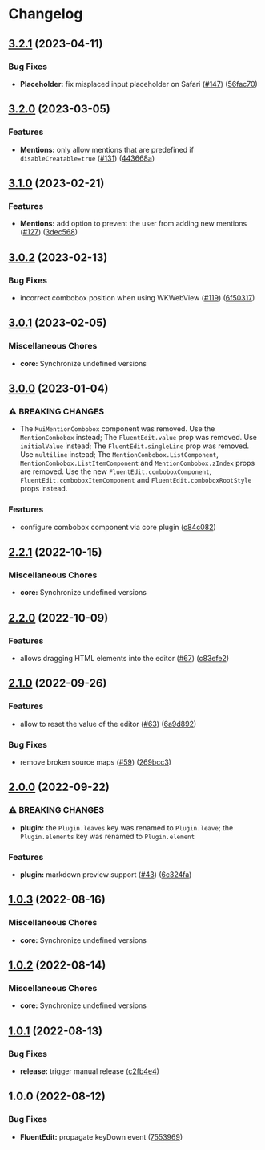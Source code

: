 # Changelog

## [3.2.1](https://github.com/sodenn/react-fluent-edit/compare/core-v3.2.0...core-v3.2.1) (2023-04-11)


### Bug Fixes

* **Placeholder:** fix misplaced input placeholder on Safari ([#147](https://github.com/sodenn/react-fluent-edit/issues/147)) ([56fac70](https://github.com/sodenn/react-fluent-edit/commit/56fac70b52cfd63b11f0c95a0d1ec4f3627852b0))

## [3.2.0](https://github.com/sodenn/react-fluent-edit/compare/core-v3.1.0...core-v3.2.0) (2023-03-05)


### Features

* **Mentions:** only allow mentions that are predefined if `disableCreatable=true` ([#131](https://github.com/sodenn/react-fluent-edit/issues/131)) ([443668a](https://github.com/sodenn/react-fluent-edit/commit/443668a5a9fe2422f6de16636c2a5d55cb6ed911))

## [3.1.0](https://github.com/sodenn/react-fluent-edit/compare/core-v3.0.2...core-v3.1.0) (2023-02-21)


### Features

* **Mentions:** add option to prevent the user from adding new mentions ([#127](https://github.com/sodenn/react-fluent-edit/issues/127)) ([3dec568](https://github.com/sodenn/react-fluent-edit/commit/3dec568f1a9559d74a55cde969e82b047fb0bad3))

## [3.0.2](https://github.com/sodenn/react-fluent-edit/compare/core-v3.0.1...core-v3.0.2) (2023-02-13)


### Bug Fixes

* incorrect combobox position when using WKWebView ([#119](https://github.com/sodenn/react-fluent-edit/issues/119)) ([6f50317](https://github.com/sodenn/react-fluent-edit/commit/6f50317e6244f1e4da8425c823486bac13763819))

## [3.0.1](https://github.com/sodenn/react-fluent-edit/compare/core-v3.0.0...core-v3.0.1) (2023-02-05)


### Miscellaneous Chores

* **core:** Synchronize undefined versions

## [3.0.0](https://github.com/sodenn/react-fluent-edit/compare/core-v2.2.1...core-v3.0.0) (2023-01-04)


### ⚠ BREAKING CHANGES

* The `MuiMentionCombobox` component was removed. Use the `MentionCombobox` instead; The `FluentEdit.value` prop was removed. Use `initialValue` instead; The `FluentEdit.singleLine` prop was removed. Use `multiline` instead; The `MentionCombobox.ListComponent`, `MentionCombobox.ListItemComponent` and `MentionCombobox.zIndex` props are removed. Use the new `FluentEdit.comboboxComponent`, `FluentEdit.comboboxItemComponent` and `FluentEdit.comboboxRootStyle` props instead.

### Features

* configure combobox component via core plugin ([c84c082](https://github.com/sodenn/react-fluent-edit/commit/c84c082ed7569edc7f2ac5456fc277a958cfe3f6))

## [2.2.1](https://github.com/sodenn/react-fluent-edit/compare/core-v2.2.0...core-v2.2.1) (2022-10-15)


### Miscellaneous Chores

* **core:** Synchronize undefined versions

## [2.2.0](https://github.com/sodenn/react-fluent-edit/compare/core-v2.1.0...core-v2.2.0) (2022-10-09)


### Features

* allows dragging HTML elements into the editor ([#67](https://github.com/sodenn/react-fluent-edit/issues/67)) ([c83efe2](https://github.com/sodenn/react-fluent-edit/commit/c83efe290399f85d7dea658ff66ebfb330e74a12))

## [2.1.0](https://github.com/sodenn/react-fluent-edit/compare/core-v2.0.0...core-v2.1.0) (2022-09-26)


### Features

* allow to reset the value of the editor ([#63](https://github.com/sodenn/react-fluent-edit/issues/63)) ([6a9d892](https://github.com/sodenn/react-fluent-edit/commit/6a9d892bc7229b1afd595a78bc3c712e17527db5))


### Bug Fixes

* remove broken source maps ([#59](https://github.com/sodenn/react-fluent-edit/issues/59)) ([269bcc3](https://github.com/sodenn/react-fluent-edit/commit/269bcc3fa53551116d4a6fd4fbfb3950b4ea3089))

## [2.0.0](https://github.com/sodenn/react-fluent-edit/compare/core-v1.0.3...core-v2.0.0) (2022-09-22)


### ⚠ BREAKING CHANGES

* **plugin:** the `Plugin.leaves` key was renamed to `Plugin.leave`; the `Plugin.elements` key was renamed to `Plugin.element`

### Features

* **plugin:** markdown preview support ([#43](https://github.com/sodenn/react-fluent-edit/issues/43)) ([6c324fa](https://github.com/sodenn/react-fluent-edit/commit/6c324fabb43f14954f6fe83756fc411215e94a38))

## [1.0.3](https://github.com/sodenn/react-fluent-edit/compare/core-v1.0.2...core-v1.0.3) (2022-08-16)


### Miscellaneous Chores

* **core:** Synchronize undefined versions

## [1.0.2](https://github.com/sodenn/react-fluent-edit/compare/core-v1.0.1...core-v1.0.2) (2022-08-14)


### Miscellaneous Chores

* **core:** Synchronize undefined versions

## [1.0.1](https://github.com/sodenn/react-fluent-edit/compare/core-v1.0.0...core-v1.0.1) (2022-08-13)


### Bug Fixes

* **release:** trigger manual release ([c2fb4e4](https://github.com/sodenn/react-fluent-edit/commit/c2fb4e4493a239ec8a59f037bd377c820f5dd52c))

## 1.0.0 (2022-08-12)


### Bug Fixes

* **FluentEdit:** propagate keyDown event ([7553969](https://github.com/sodenn/react-fluent-edit/commit/755396948feacc254fe7f248be355ad615de5006))
